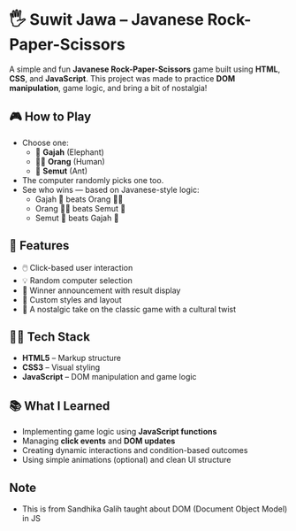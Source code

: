 # 🖐️ Suwit Jawa – Javanese Rock-Paper-Scissors

A simple and fun **Javanese Rock-Paper-Scissors** game built using **HTML**, **CSS**, and **JavaScript**. This project was made to practice **DOM manipulation**, game logic, and bring a bit of nostalgia!

## 🎮 How to Play

- Choose one:  
  - 🐘 **Gajah** (Elephant)  
  - 🧍‍♂️ **Orang** (Human)  
  - 🐜 **Semut** (Ant)
- The computer randomly picks one too.
- See who wins — based on Javanese-style logic:
  - Gajah 🐘 beats Orang 🧍‍♂️
  - Orang 🧍‍♂️ beats Semut 🐜
  - Semut 🐜 beats Gajah 🐘

## 🚀 Features

- 🖱️ Click-based user interaction
- 💡 Random computer selection
- 📜 Winner announcement with result display
- 🎨 Custom styles and layout
- 🧠 A nostalgic take on the classic game with a cultural twist

## 🧑‍💻 Tech Stack

- **HTML5** – Markup structure  
- **CSS3** – Visual styling  
- **JavaScript** – DOM manipulation and game logic

## 📚 What I Learned

- Implementing game logic using **JavaScript functions**
- Managing **click events** and **DOM updates**
- Creating dynamic interactions and condition-based outcomes
- Using simple animations (optional) and clean UI structure

## Note
- This is from Sandhika Galih taught about DOM (Document Object Model) in JS
